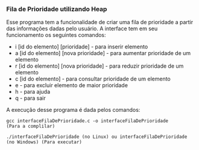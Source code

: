 ### Fila de Prioridade utilizando Heap



Esse programa tem a funcionalidade de criar uma fila de prioridade a partir das informações dadas pelo usuário. A interface tem em seu funcionamento os seguintes comandos:


+ i [id do elemento] [prioridade] 		- para inserir elemento
+ a [id do elemento] [nova prioridade] 	- para aumentar prioridade de um elemento
+ r [id do elemento] [nova prioridade]	- para reduzir prioridade de um elemento
+ c [id do elemento]					- para consultar prioridade de um elemento
+ e 									- para excluir elemento de maior prioridade
+ h  									- para ajuda
+ q  									- para sair



A execução desse programa é dada pelos comandos:

```gcc interfaceFilaDePrioridade.c -o interfaceFilaDePrioridade						(Para a complilar)```

```./interfaceFilaDePrioridade (no Linux) ou interfaceFilaDePrioridade (no Windows)	(Para executar)```
